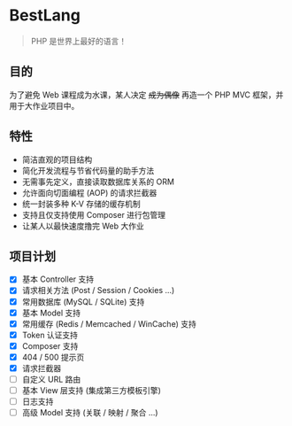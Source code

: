# BestLang

> PHP 是世界上最好的语言！

## 目的
为了避免 Web 课程成为水课，某人决定 ~~成为偶像~~ 再造一个 PHP MVC 框架，并用于大作业项目中。

## 特性
- 简洁直观的项目结构
- 简化开发流程与节省代码量的助手方法
- 无需事先定义，直接读取数据库关系的 ORM
- 允许面向切面编程 (AOP) 的请求拦截器
- 统一封装多种 K-V 存储的缓存机制
- 支持且仅支持使用 Composer 进行包管理
- 让某人以最快速度撸完 Web 大作业

## 项目计划
- [x] 基本 Controller 支持
- [x] 请求相关方法 (Post / Session / Cookies ...)
- [x] 常用数据库 (MySQL / SQLite) 支持
- [x] 基本 Model 支持
- [x] 常用缓存 (Redis / Memcached / WinCache) 支持
- [x] Token 认证支持
- [x] Composer 支持
- [x] 404 / 500 提示页
- [x] 请求拦截器
- [ ] 自定义 URL 路由
- [ ] 基本 View 层支持 (集成第三方模板引擎)
- [ ] 日志支持
- [ ] 高级 Model 支持 (关联 / 映射 / 聚合 ...)